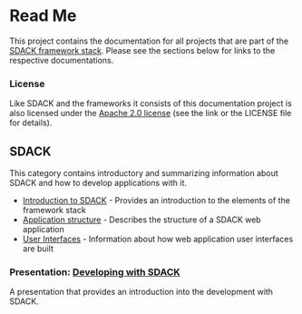 # Read Me

This project contains the documentation for all projects that are part of the [SDACK framework stack](https://github.com/esoco/sdack). Please see the sections below for links to the respective documentations.

### License

Like SDACK and the frameworks it consists of this documentation project is also licensed under the [Apache 2.0 license](http://www.apache.org/licenses/LICENSE-2.0) \(see the link or the LICENSE file for details\).

## SDACK

This category contains introductory and summarizing information about SDACK and how to develop applications with it.

* [Introduction to SDACK](sdack/introduction.md) - Provides an introduction to the elements of the framework stack
* [Application structure](sdack/application_structure.md) - Describes the structure of a SDACK web application
* [User Interfaces](sdack/user_interfaces.md) - Information about how web application user interfaces are built 

### Presentation: [Developing with SDACK](https://docs.google.com/presentation/d/1-BfGyMiXnBi_1WsE0YUxv-KmmjlkFRUf81YZjimEOlo)

A presentation that provides an introduction into the development with SDACK.



